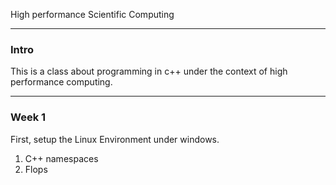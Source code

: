 High performance Scientific Computing

---
### **Intro**

This is a class about programming in c++ under the context of high performance computing. 

---
### **Week 1**

First, setup the Linux Environment under windows. 

1. C++ namespaces
2. Flops 